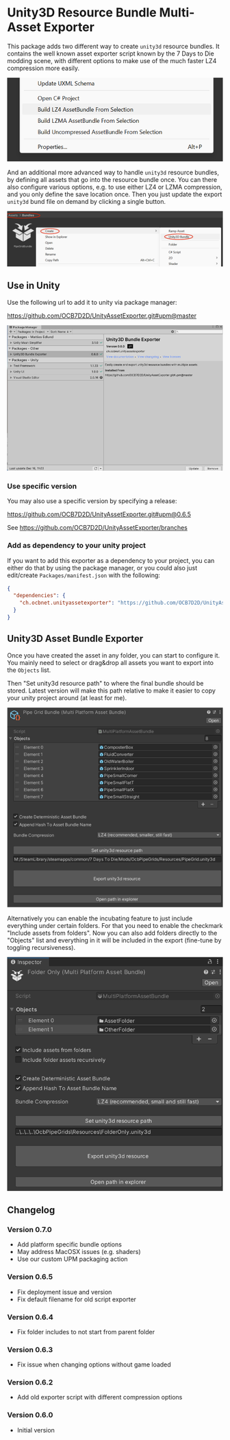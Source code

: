 # Unity3D Resource Bundle Multi-Asset Exporter

This package adds two different way to create `unity3d` resource
bundles. It contains the well known asset exporter script known
by the 7 Days to Die modding scene, with different options to
make use of the much faster LZ4 compression more easily.

![Exporter Script options](.images/unity-exporter-script-options.png)

And an additional more advanced way to handle `unity3d` resource
bundles, by defining all assets that go into the resource bundle
once. You can there also configure various options, e.g. to use
either LZ4 or LZMA compression, and you only define the save
location once. Then you just update the export `unity3d`
bund file on demand by clicking a single button.

![Create Unity3D Bundle Asset](.images/unity-bundle-3d-create.png)

## Use in Unity

Use the following url to add it to unity via package manager:

https://github.com/OCB7D2D/UnityAssetExporter.git#upm@master

![Unity Package Manager](.images/unity-package-manager.png)

### Use specific version

You may also use a specific version by specifying a release:

https://github.com/OCB7D2D/UnityAssetExporter.git#upm@0.6.5

See https://github.com/OCB7D2D/UnityAssetExporter/branches

### Add as dependency to your unity project

If you want to add this exporter as a dependency to your project,
you can either do that by using the package manager, or you could
also just edit/create `Packages/manifest.json` with the following:

```json
{
  "dependencies": {
    "ch.ocbnet.unityassetexporter": "https://github.com/OCB7D2D/UnityAssetExporter.git#upm@master",
  }
}
```

## Unity3D Asset Bundle Exporter

Once you have created the asset in any folder, you can start to
configure it. You mainly need to select or drag&drop all assets
you want to export into the `Objects` list.

Then "Set unity3d resource path" to where the final bundle should
be stored. Latest version will make this path relative to make it
easier to copy your unity project around (at least for me).

![Selected Assets in Bundle3D](.images/unity-bundle-3d-assets.png)

Alternatively you can enable the incubating feature to just include
everything under certain folders. For that you need to enable the
checkmark "Include assets from folders". Now you can also add
folders directly to the "Objects" list and everything in it will
be included in the export (fine-tune by toggling recursiveness).

![Selected Assets in Bundle3D](.images/unity-bundle-3d-folders.png)


## Changelog

### Version 0.7.0

- Add platform specific bundle options
- May address MacOSX issues (e.g. shaders)
- Use our custom UPM packaging action

### Version 0.6.5

- Fix deployment issue and version
- Fix default filename for old script exporter

### Version 0.6.4

- Fix folder includes to not start from parent folder

### Version 0.6.3

- Fix issue when changing options without game loaded

### Version 0.6.2

- Add old exporter script with different compression options

### Version 0.6.0

- Initial version